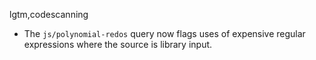 lgtm,codescanning
* The `js/polynomial-redos` query now flags uses of expensive regular expressions where the source is library input.
